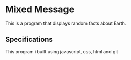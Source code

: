 # Mixed Message
This is a program that displays random facts about Earth.

## Specifications
This program i built using javascript, css, html and git
